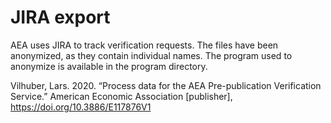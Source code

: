 # JIRA export

AEA uses JIRA to track verification requests. The files have been anonymized, as they contain individual names. The program used to anonymize is available in the program directory.

Vilhuber,  Lars. 2020.  “Process  data  for  the AEA  Pre-publication  Verification  Service.” American Economic Association [publisher], https://doi.org/10.3886/E117876V1
